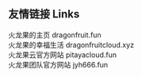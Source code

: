 ## 友情链接 Links
火龙果的主页 dragonfruit.fun \
火龙果的幸福生活 dragonfruitcloud.xyz \
火龙果云官方网站 pitayacloud.fun\
火龙果团队官方网站 jyh666.fun
